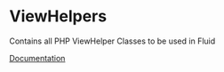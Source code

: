 # ViewHelpers

Contains all PHP ViewHelper Classes to be used in Fluid

[Documentation](https://docs.typo3.org/m/typo3/reference-coreapi/11.5/en-us/ApiOverview/Fluid/DevelopCustomViewhelper.html)